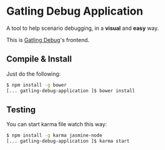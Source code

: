 # Gatling Debug Application

A tool to help scenario debugging, in a **visual** and **easy** way.

This is [Gatling Debug](https://github.com/notdryft/gatling-debug)'s frontend.

## Compile & Install

Just do the following:
```bash
$ npm install -g bower
[... gatling-debug-application ]$ bower install
```

## Testing

You can start karma file watch this way:

```bash
$ npm install -g karma jasmine-node
[... gatling-debug-application ]$ karma start
```
